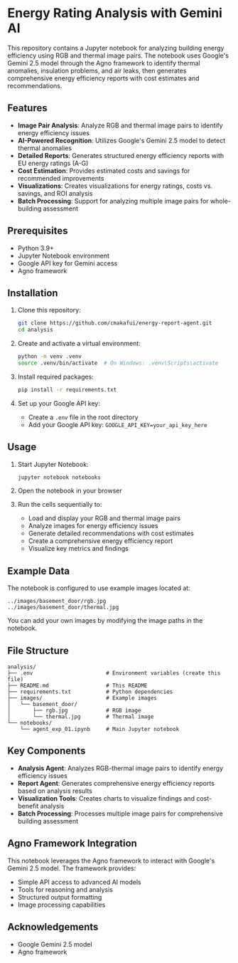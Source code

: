 # Energy Rating Analysis with Gemini AI

This repository contains a Jupyter notebook for analyzing building energy efficiency using RGB and thermal image pairs. The notebook uses Google's Gemini 2.5 model through the Agno framework to identify thermal anomalies, insulation problems, and air leaks, then generates comprehensive energy efficiency reports with cost estimates and recommendations.

## Features

- **Image Pair Analysis**: Analyze RGB and thermal image pairs to identify energy efficiency issues
- **AI-Powered Recognition**: Utilizes Google's Gemini 2.5 model to detect thermal anomalies
- **Detailed Reports**: Generates structured energy efficiency reports with EU energy ratings (A-G)
- **Cost Estimation**: Provides estimated costs and savings for recommended improvements
- **Visualizations**: Creates visualizations for energy ratings, costs vs. savings, and ROI analysis
- **Batch Processing**: Support for analyzing multiple image pairs for whole-building assessment

## Prerequisites

- Python 3.9+
- Jupyter Notebook environment
- Google API key for Gemini access
- Agno framework

## Installation

1. Clone this repository:

   ```bash
   git clone https://github.com/cmakafui/energy-report-agent.git
   cd analysis
   ```

2. Create and activate a virtual environment:

   ```bash
   python -m venv .venv
   source .venv/bin/activate  # On Windows: .venv\Scripts\activate
   ```

3. Install required packages:

   ```bash
   pip install -r requirements.txt
   ```

4. Set up your Google API key:
   - Create a `.env` file in the root directory
   - Add your Google API key: `GOOGLE_API_KEY=your_api_key_here`

## Usage

1. Start Jupyter Notebook:

   ```bash
   jupyter notebook notebooks
   ```

2. Open the notebook in your browser

3. Run the cells sequentially to:
   - Load and display your RGB and thermal image pairs
   - Analyze images for energy efficiency issues
   - Generate detailed recommendations with cost estimates
   - Create a comprehensive energy efficiency report
   - Visualize key metrics and findings

## Example Data

The notebook is configured to use example images located at:

```
../images/basement_door/rgb.jpg
../images/basement_door/thermal.jpg
```

You can add your own images by modifying the image paths in the notebook.

## File Structure

```
analysis/
├── .env                       # Environment variables (create this file)
├── README.md                  # This README
├── requirements.txt           # Python dependencies
├── images/                    # Example images
│   └── basement_door/
│       ├── rgb.jpg            # RGB image
│       └── thermal.jpg        # Thermal image
└── notebooks/
    └── agent_exp_01.ipynb     # Main Jupyter notebook
```

## Key Components

- **Analysis Agent**: Analyzes RGB-thermal image pairs to identify energy efficiency issues
- **Report Agent**: Generates comprehensive energy efficiency reports based on analysis results
- **Visualization Tools**: Creates charts to visualize findings and cost-benefit analysis
- **Batch Processing**: Processes multiple image pairs for comprehensive building assessment

## Agno Framework Integration

This notebook leverages the Agno framework to interact with Google's Gemini 2.5 model. The framework provides:

- Simple API access to advanced AI models
- Tools for reasoning and analysis
- Structured output formatting
- Image processing capabilities

## Acknowledgements

- Google Gemini 2.5 model
- Agno framework
